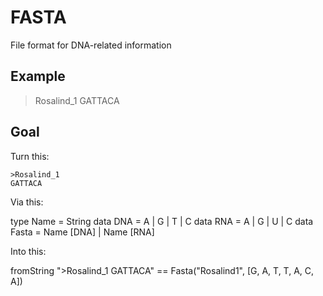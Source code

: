 # FASTA

File format for DNA-related information

## Example

>Rosalind_1
GATTACA

## Goal

Turn this: 

	>Rosalind_1
	GATTACA

Via this: 

type Name = String
data DNA = A | G | T | C
data RNA = A | G | U | C
data Fasta = Name [DNA]
           | Name [RNA] 

Into this: 

fromString
">Rosalind_1
GATTACA" == Fasta("Rosalind1", [G, A, T, T, A, C, A])